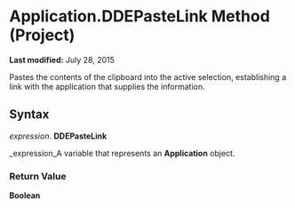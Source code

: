 
# Application.DDEPasteLink Method (Project)

 **Last modified:** July 28, 2015

Pastes the contents of the clipboard into the active selection, establishing a link with the application that supplies the information.

## Syntax

 _expression_. **DDEPasteLink**

 _expression_A variable that represents an  **Application** object.


### Return Value

 **Boolean**

